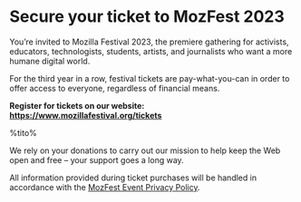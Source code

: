 # Secure your ticket to MozFest 2023

You’re invited to Mozilla Festival 2023, the premiere gathering for activists, educators, technologists, students, artists, and journalists who want a more humane digital world.

For the third year in a row, festival tickets are pay-what-you-can in order to offer access to everyone, regardless of financial means.

**Register for tickets on our website: https://www.mozillafestival.org/tickets**

%tito%

We rely on your donations to carry out our mission to help keep the Web open and free – your support goes a long way.

All information provided during ticket purchases will be handled in accordance with the [MozFest Event Privacy Policy](https://www.mozillafestival.org/event-privacy-policy).
